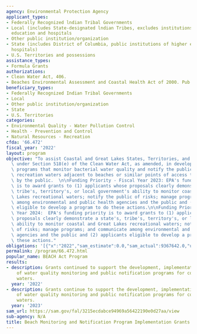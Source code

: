 ```yaml
---
agency: Environmental Protection Agency
applicant_types:
- Federally Recognized lndian Tribal Governments
- Local (includes State-designated lndian Tribes, excludes institutions of higher
  education and hospitals
- Other public institution/organization
- State (includes District of Columbia, public institutions of higher education and
  hospitals)
- U.S. Territories and possessions
assistance_types:
- Formula Grants
authorizations:
- Clean Water Act, 406.
- Beaches Environmental Assessment and Coastal Health Act of 2000. Pub. L. 106, 284.
beneficiary_types:
- Federally Recognized Indian Tribal Governments
- Local
- Other public institution/organization
- State
- U.S. Territories
categories:
- Environmental Quality - Water Pollution Control
- Health - Prevention and Control
- Natural Resources - Recreation
cfda: '66.472'
fiscal_year: '2022'
layout: program
objective: "To assist Coastal and Great Lakes States, Territories, and Tribes eligible\
  \ under Section 518(e) of the Clean Water Act, as amended, in developing and implementing\
  \ programs that monitor bacterial water quality and notify the public for coastal\
  \ recreation waters adjacent to beaches or similar points of access that are used\
  \ by the public.  \n\nFunding Priority - Fiscal Year 2023: EPA's funding priority\
  \ is to award grants to (1) applicants whose proposals clearly demonstrate a state's,\
  \ tribe's, territory's, or local government's ability to monitor coastal and Great\
  \ Lakes recreational waters; notify the public of risks; manage programs; and communicate\
  \ among environmental and public health agencies and the public and (2) applicants\
  \ eligible to develop a program to do these actions.\n\nFunding Priority - Fiscal\
  \ Year 2024:  EPA's funding priority is to award grants to (1) applicants whose\
  \ proposals clearly demonstrate a state's, tribe's, territory's, or local government's\
  \ ability to monitor coastal and Great Lakes recreational waters; notify the public\
  \ of risks; manage programs; and communicate among environmental and public health\
  \ agencies and the public and (2) applicants eligible to develop a program to do\
  \ these actions."
obligations: '[{"x":"2022","sam_estimate":0.0,"sam_actual":9367642.0,"usa_spending_actual":7347751.0},{"x":"2023","sam_estimate":10619000.0,"sam_actual":0.0,"usa_spending_actual":1191000.0},{"x":"2024","sam_estimate":9811000.0,"sam_actual":0.0,"usa_spending_actual":0.0}]'
permalink: /program/66.472.html
popular_name: BEACH Act Program
results:
- description: Grants continued to support the development, implementation, and enhancement
    of water quality monitoring and public notification programs for coastal recreational
    waters.
  year: '2022'
- description: Grants continue to support the development, implementation, and enhancement
    of water quality monitoring and public notification programs for coastal recreational
    waters.
  year: '2023'
sam_url: https://sam.gov/fal/3215ecdabce94969a56422190e0d27aa/view
sub-agency: N/A
title: Beach Monitoring and Notification Program Implementation Grants
---
```

